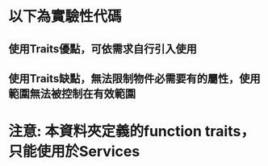 # 以下為實驗性代碼
## 使用Traits優點，可依需求自行引入使用
## 使用Traits缺點，無法限制物件必需要有的屬性，使用範圍無法被控制在有效範圍


# 注意: 本資料夾定義的function traits，只能使用於Services
